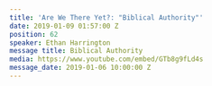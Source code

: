 ```yaml
---
title: 'Are We There Yet?: "Biblical Authority"'
date: 2019-01-09 01:57:00 Z
position: 62
speaker: Ethan Harrington
message title: Biblical Authority
media: https://www.youtube.com/embed/GTb8g9fLd4s
message_date: 2019-01-06 10:00:00 Z
---
```


